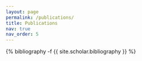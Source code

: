 ```yaml
---
layout: page
permalink: /publications/
title: Publications
nav: true
nav_order: 5
---
```

<!-- _pages/publications.md -->
<div class="publications">

{% bibliography -f {{ site.scholar.bibliography }} %}

</div>
